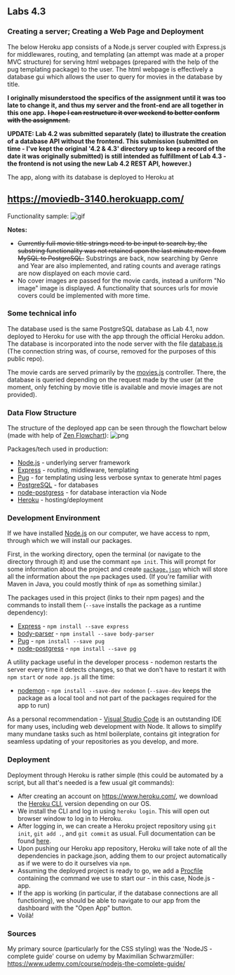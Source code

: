 ## Labs 4.3

### Creating a server; Creating a Web Page and Deployment
 

The below Heroku app consists of a Node.js server coupled with Express.js for middlewares, routing, and templating (an attempt was made at a proper MVC structure) for serving html webpages (prepared with the help of the pug templating package) to the user. The html webpage is effectively a database gui which allows the user to query for movies in the database by title. 

**I originally misunderstood the specifics of the assignment until it was too late to change it, and thus my server and the front-end are all together in this one app.** ~~**I hope I can restructure it over weekend to better conform with the assignment.**~~

**UPDATE: Lab 4.2 was submitted separately (late) to illustrate the creation of a database API without the frontend. This submission (submitted on time - I've kept the original '4.2 & 4.3' directory up to keep a record of the date it was originally submitted) is still intended as fulfillment of Lab 4.3 - the frontend is not using the new Lab 4.2 REST API, however.)**

The app, along with its database is deployed to Heroku at 
## https://moviedb-3140.herokuapp.com/

Functionality sample:
![gif](https://github.com/Mordyfier/CISC3140/blob/master/Lab%204.3/assets/test.gif)

**Notes:**
* ~~Currently full movie title strings need to be input to search by, the substring functionality was not retained upon the last minute move from MySQL to PostgreSQL.~~ Substrings are back, now searching by Genre and Year are also implemented, and rating counts and average ratings are now displayed on each movie card. 
* No cover images are passed for the movie cards, instead a uniform "No image" image is displayed. A functionality that sources urls for movie covers could be implemented with more time.

### Some technical info

The database used is the same PostgreSQL database as Lab 4.1, now deployed to Heroku for use with the app through the official Heroku addon. The database is incorporated into the node server with the file [database.js](https://github.com/Mordyfier/CISC3140/blob/master/Lab%204.2%20and%204.3/Node/util/database.js) (The connection string was, of course, removed for the purposes of this public repo).

The movie cards are served primarily by the [movies.js](https://github.com/Mordyfier/CISC3140/blob/master/Lab%204.2%20and%204.3/Node/controllers/movies.js) controller. There, the database is queried depending on the request made by the user (at the moment, only fetching by movie title is available and movie images are not provided).


### Data Flow Structure

The structure of the deployed app can be seen through the flowchart below (made with help of [Zen Flowchart](https://www.zenflowchart.com/)):
![png](https://github.com/Mordyfier/CISC3140/blob/master/Lab%204.2%20and%204.3/assets/flowchart.png)


Packages/tech used in production:
- [Node.js](https://nodejs.org/) - underlying server framework
- [Express](https://expressjs.com/) - routing, middleware, templating
- [Pug](https://pugjs.org/) - for templating using less verbose syntax to generate html pages
- [PostgreSQL](https://www.postgresql.org/) - for databases
- [node-postgress](https://node-postgres.com/) - for database interaction via Node
- [Heroku](https://www.heroku.com/) - hosting/deployment

### Development Environment

If we have installed [Node.js](https://nodejs.org/) on our computer, we have access to npm, through which we will install our packages. 

First, in the working directory, open the terminal (or navigate to the directory through it) and use the commant `npm init`. This will prompt for some information about the project and create [`package.json`](https://github.com/Mordyfier/CISC3140/blob/master/Lab%204.2%20and%204.3/Node/package.json) which will store all the information about the `npm` packages used. (If you're familiar with Maven in Java, you could mostly think of `npm` as something similar.)

The packages used in this project (links to their npm pages) and the commands to install them (`--save` installs the package as a runtime dependency):
- [Express](https://www.npmjs.com/package/express) - `npm install --save express`
- [body-parser](https://www.npmjs.com/package/body-parser) - `npm install --save body-parser`
- [Pug](https://www.npmjs.com/package/pug) - `npm install --save pug`
- [node-postgress](https://www.npmjs.com/package/pg) - `npm install --save pg`

A utility package useful in the developer process - nodemon restarts the server every time it detects changes, so that we don't have to restart it with `npm start` or `node app.js` all the time:
- [nodemon](https://www.npmjs.com/package/nodemon) - `npm install --save-dev nodemon` (`--save-dev` keeps the package as a local tool and not part of the packages required for the app to run)

As a personal recommendation - [Visual Studio Code](https://code.visualstudio.com/) is an outstanding IDE for many uses, including web development with Node. It allows to simplify many mundane tasks such as html boilerplate, contains git integration for seamless updating of your repositories as you develop, and more.


### Deployment

Deployment through Heroku is rather simple (this could be automated by a script, but all that's needed is a few usual git commands):
* After creating an account on https://www.heroku.com/, we download the [Heroku CLI](https://devcenter.heroku.com/articles/heroku-cli), version depending on our OS.
* We install the CLI and log in using `heroku login`. This will open out browser window to log in to Heroku.
* After logging in, we can create a Heroku project repository using `git init`, `git add .`, and `git commit` as usual. Full documentation can be found [here](https://devcenter.heroku.com/articles/git).
* Upon pushing our Heroku app repository, Heroku will take note of all the dependencies in package.json, adding them to our project automatically as if we were to do it ourselves via `npm`.
* Assuming the deployed project is ready to go, we add a [Procfile](https://github.com/Mordyfier/CISC3140/blob/master/Lab%204.2%20and%204.3/Node/Procfile) containing the command we use to start our - in this case, Node.js - app.
* If the app is working (in particular, if the database connections are all functioning), we should be able to navigate to our app from the dashboard with the "Open App" button.
* Voilà!

### Sources

My primary source (particularly for the CSS styling) was the 'NodeJS - complete guide' course on udemy by Maximilian Schwarzmüller:
https://www.udemy.com/course/nodejs-the-complete-guide/
